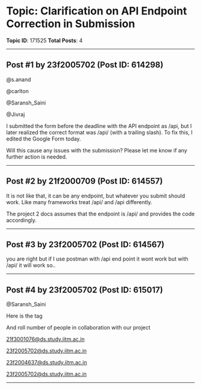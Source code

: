 # Topic: Clarification on API Endpoint Correction in Submission
**Topic ID**: 171525
**Total Posts**: 4

---

## Post #1 by 23f2005702 (Post ID: 614298)
@s.anand
 
@carlton
 
@Saransh_Saini
 
@Jivraj

I submitted the form before the deadline with the API endpoint as /api, but I later realized the correct format was /api/ (with a trailing slash). To fix this, I edited the Google Form today.


Will this cause any issues with the submission? Please let me know if any further action is needed.

---

## Post #2 by 21f2000709 (Post ID: 614557)
It is not like that, it can be any endpoint, but whatever you submit should work. Like many frameworks treat /api/ and /api differently.


The project 2 docs assumes that the endpoint is /api/ and provides the code accordingly.

---

## Post #3 by 23f2005702 (Post ID: 614567)
you are right but if I use postman with /api end point it wont work but with /api/ it will work so..

---

## Post #4 by 23f2005702 (Post ID: 615017)
@Saransh_Saini

Here is the tag


And roll number  of people in collaboration with our project


21f3001076@ds.study.iitm.ac.in


23f2005702@ds.study.iitm.ac.in


23f2004637@ds.study.iitm.ac.in


23f2005702@ds.study.iitm.ac.in

---
